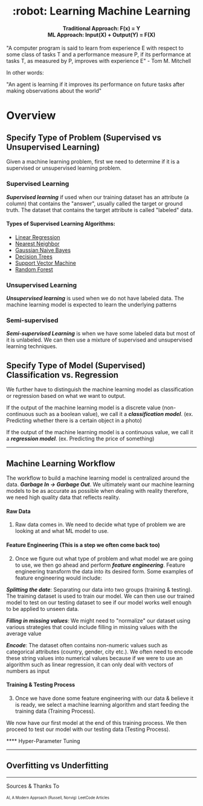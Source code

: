 <h1 align="center">
    :robot: Learning Machine Learning
</h1>

<h4 align="center">
	Traditional Approach: F(x) = Y<br>ML Approach: Input(X) + Output(Y) = F(X)
</h4>

"A computer program is said to learn from experience E with respect to some class of tasks T and a performance measure P, if its performance at tasks T, as measured by P, improves with experience E" - Tom M. Mitchell

In other words:

"An agent is learning if it improves its performance on future tasks after making observations about the world"

# Overview

## Specify Type of Problem (Supervised vs Unsupervised Learning)

Given a machine learning problem, first we need to determine if it is a supervised or unsupervised learning problem. 

### Supervised Learning

***Supervised learning*** if used when our training dataset has an attribute (a column) that contains the "answer", usually called the target or ground truth. The dataset that contains the target attribute is called "labeled" data.

#### Types of Supervised Learning Algorithms:

* [Linear Regression]()
* [Nearest Neighbor]()
* [Gaussian Naive Bayes]()
* [Decision Trees]()
* [Support Vector Machine]()
* [Random Forest]()

### Unsupervised Learning

***Unsupervised learning*** is used when we do not have labeled data. The machine learning model is expected to learn the underlying patterns

### Semi-supervised

***Semi-supervised Learning*** is when we have some labeled data but most of it is unlabeled. We can then use a mixture of supervised and unsupervised learning techniques.


## Specify Type of Model (Supervised) Classification vs. Regression

We further have to distinguish the machine learning model as classification or regression based on what we want to output.

If the output of the machine learning model is a discrete value (non-continuous such as a boolean value), we call it a ***classification model***. (ex. Predicting whether there is a certain object in a photo)

If the output of the machine learning model is a continuous value, we call it a ***regression model***. (ex. Predicting the price of something)
____

## Machine Learning Workflow

The workflow to build a machine learning model is centralized around the data. ***Garbage In -> Garbage Out***. We ultimately want our machine learning models to be as accurate as possible when dealing with reality therefore, we need high quality data that reflects reality.


#### Raw Data 

1. Raw data comes in. We need to decide what type of problem we are looking at and what ML model to use.

#### Feature Engineering (This is a step we often come back too)

2. Once we figure out what type of problem and what model we are going to use, we then go ahead and perform ***feature engineering***. Feature engineering transform the data into its desired form. Some examples of feature engineering would include:

***Splitting the date***: Separating our data into two groups (training & testing). The training dataset is used to train our model. We can then use our trained model to test on our testing dataset to see if our model works well enough to be applied to unseen data.

***Filling in missing values***: We might need to "normalize" our dataset using various strategies that could include filling in missing values with the average value

***Encode***: The dataset often contains non-numeric values such as categorical attributes (country, gender, city etc.). We often need to encode these string values into numerical values because if we were to use an algorithm such as linear regression, it can only deal with vectors of numbers as input

#### Training & Testing Process

3. Once we have done some feature engineering with our data & believe it is ready, we select a machine learning algorithm and start feeding the training data (Training Process). 

We now have our first model at the end of this training process. We then proceed to test our model with our testing data (Testing Process).

**** Hyper-Parameter Tuning 

____

## Overfitting vs Underfitting









____

Sources & Thanks To

<sub><sup>AI, A Modern Approach (Russell, Norvig)</sup></sub>
<sub><sup>LeetCode Articles</sup></sub>